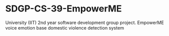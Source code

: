 # SDGP-CS-39-EmpowerME
University (IIT) 2nd year software development group project. EmpowerME voice emotion base domestic violence detection system
